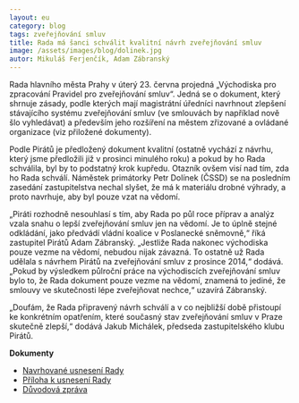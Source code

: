 ```yaml
---
layout: eu
category: blog
tags: zveřejňování smluv
title: Rada má šanci schválit kvalitní návrh zveřejňování smluv
image: /assets/images/blog/dolinek.jpg
autor: Mikuláš Ferjenčík, Adam Zábranský
---
```


Rada hlavního města Prahy v úterý 23. června projedná „Východiska pro zpracování Pravidel pro zveřejňování smluv“. Jedná se o dokument, který shrnuje zásady, podle kterých mají magistrátní úředníci navrhnout zlepšení stávajícího systému zveřejňování smluv (ve smlouvách by například nově šlo vyhledávat) a především jeho rozšíření na městem zřizované a ovládané organizace (viz přiložené dokumenty).

Podle Pirátů je předložený dokument kvalitní (ostatně vychází z návrhu, který jsme předložili již v prosinci minulého roku) a pokud by ho Rada schválila, byl by to podstatný krok kupředu. Otazník ovšem visí nad tím, zda ho Rada schválí. Náměstek primátorky Petr Dolínek (ČSSD) se na posledním zasedání zastupitelstva nechal slyšet, že má k materiálu drobné výhrady, a proto navrhuje, aby byl pouze vzat na vědomí.

„Piráti rozhodně nesouhlasí s tím, aby Rada po půl roce příprav a analýz vzala snahu o lepší zveřejňování smluv jen na vědomí. Je to úplně stejné odkládání, jako předvádí vládní koalice v Poslanecké sněmovně,“ říká zastupitel Pirátů Adam Zábranský. „Jestliže Rada nakonec východiska pouze vezme na vědomí, nebudou nijak závazná. To ostatně už Rada udělala s návrhem Pirátů na zveřejňování smluv z prosince 2014,“ dodává. „Pokud by výsledkem půlroční práce na východiscích zveřejňování smluv bylo to, že Rada dokument pouze vezme na vědomí, znamená to jediné, že smlouvy ve skutečnosti lépe zveřejňovat nechce,“ uzavírá Zábranský.

„Doufám, že Rada připravený návrh schválí a v co nejbližší době přistoupí ke konkrétním opatřením, které současný stav zveřejňování smluv v Praze skutečně zlepší,“ dodává Jakub Michálek, předseda zastupitelského klubu Pirátů.

**Dokumenty**

* [Navrhované usnesení Rady](https://github.com/pirati-cz/KlubPraha/blob/master/spisy/2014/16-navrh-zverejnovani/tisk-na-rade/usneseni.pdf)
* [Příloha k usnesení Rady](https://github.com/pirati-cz/KlubPraha/blob/master/spisy/2014/16-navrh-zverejnovani/tisk-na-rade/usneseni-priloha.pdf)
* [Důvodová zpráva](https://github.com/pirati-cz/KlubPraha/blob/master/spisy/2014/16-navrh-zverejnovani/tisk-na-rade/duvodova-zprava.pdf)